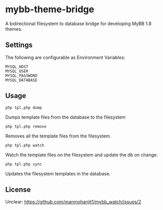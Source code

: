 # mybb-theme-bridge

A bidirectional filesystem to database bridge for developing MyBB 1.8 themes.  

## Settings

The following are configurable as Environment Variables:

```
MYSQL_HOST
MYSQL_USER
MYSQL_PASSWORD
MYSQL_DATABASE
```

## Usage

`php tpl.php dump`

Dumps template files from the database to the filesystem

`php tpl.php remove`

Removes all the template files from the filesystem.

`php tpl.php watch`

Watch the template files on the filesystem and update the db on change.

`php tpl.php sync`

Updates the filesystem templates in the database.

## License

Unclear: https://github.com/manmohanjit1/mybb_watch/issues/2